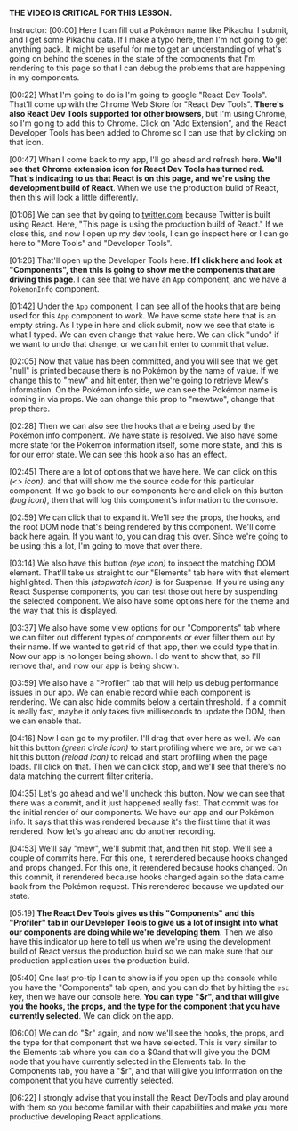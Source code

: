 **THE VIDEO IS CRITICAL FOR THIS LESSON.**

Instructor: [00:00] Here I can fill out a Pokémon name like Pikachu. I submit, and I get some Pikachu data. If I make a typo here, then I'm not going to get anything back. It might be useful for me to get an understanding of what's going on behind the scenes in the state of the components that I'm rendering to this page so that I can debug the problems that are happening in my components.

[00:22] What I'm going to do is I'm going to google "React Dev Tools". That'll come up with the Chrome Web Store for "React Dev Tools". **There's also React Dev Tools supported for other browsers**, but I'm using Chrome, so I'm going to add this to Chrome. Click on "Add Extension", and the React Developer Tools has been added to Chrome so I can use that by clicking on that icon.

[00:47] When I come back to my app, I'll go ahead and refresh here. **We'll see that Chrome extension icon for React Dev Tools has turned red. That's indicating to us that React is on this page, and we're using the development build of React**. When we use the production build of React, then this will look a little differently.

[01:06] We can see that by going to [twitter.com](twitter.com) because Twitter is built using React. Here, "This page is using the production build of React." If we close this, and now I open up my dev tools, I can go inspect here or I can go here to "More Tools" and "Developer Tools".

[01:26] That'll open up the Developer Tools here. **If I click here and look at "Components", then this is going to show me the components that are driving this page**. I can see that we have an `App` component, and we have a `PokemonInfo` component.

[01:42] Under the `App` component, I can see all of the hooks that are being used for this `App` component to work. We have some state here that is an empty string. As I type in here and click submit, now we see that state is what I typed. We can even change that value here. We can click "undo" if we want to undo that change, or we can hit enter to commit that value.

[02:05] Now that value has been committed, and you will see that we get "null" is printed because there is no Pokémon by the name of value. If we change this to "mew" and hit enter, then we're going to retrieve Mew's information. On the Pokémon info side, we can see the Pokémon name is coming in via props. We can change this prop to "mewtwo", change that prop there.

[02:28] Then we can also see the hooks that are being used by the Pokémon info component. We have state is resolved. We also have some more state for the Pokémon information itself, some more state, and this is for our error state. We can see this hook also has an effect.

[02:45] There are a lot of options that we have here. We can click on this _(<> icon)_, and that will show me the source code for this particular component. If we go back to our components here and click on this button _(bug icon)_, then that will log this component's information to the console.

[02:59] We can click that to expand it. We'll see the props, the hooks, and the root DOM node that's being rendered by this component. We'll come back here again. If you want to, you can drag this over. Since we're going to be using this a lot, I'm going to move that over there.

[03:14] We also have this button _(eye icon)_ to inspect the matching DOM element. That'll take us straight to our "Elements" tab here with that element highlighted. Then this _(stopwatch icon)_ is for Suspense. If you're using any React Suspense components, you can test those out here by suspending the selected component. We also have some options here for the theme and the way that this is displayed.

[03:37] We also have some view options for our "Components" tab where we can filter out different types of components or ever filter them out by their name. If we wanted to get rid of that app, then we could type that in. Now our app is no longer being shown. I do want to show that, so I'll remove that, and now our app is being shown.

[03:59] We also have a "Profiler" tab that will help us debug performance issues in our app. We can enable record while each component is rendering. We can also hide commits below a certain threshold. If a commit is really fast, maybe it only takes five milliseconds to update the DOM, then we can enable that.

[04:16] Now I can go to my profiler. I'll drag that over here as well. We can hit this button _(green circle icon)_ to start profiling where we are, or we can hit this button _(reload icon)_ to reload and start profiling when the page loads. I'll click on that. Then we can click stop, and we'll see that there's no data matching the current filter criteria.

[04:35] Let's go ahead and we'll uncheck this button. Now we can see that there was a commit, and it just happened really fast. That commit was for the initial render of our components. We have our app and our Pokémon info. It says that this was rendered because it's the first time that it was rendered. Now let's go ahead and do another recording.

[04:53] We'll say "mew", we'll submit that, and then hit stop. We'll see a couple of commits here. For this one, it rerendered because hooks changed and props changed. For this one, it rerendered because hooks changed. On this commit, it rerendered because hooks changed again so the data came back from the Pokémon request. This rerendered because we updated our state.

[05:19] **The React Dev Tools gives us this "Components" and this "Profiler" tab in our Developer Tools to give us a lot of insight into what our components are doing while we're developing them**. Then we also have this indicator up here to tell us when we're using the development build of React versus the production build so we can make sure that our production application uses the production build.

[05:40] One last pro-tip I can to show is if you open up the console while you have the "Components" tab open, and you can do that by hitting the `esc` key, then we have our console here. **You can type "\$r", and that will give you the hooks, the props, and the type for the component that you have currently selected**. We can click on the app.

[06:00] We can do "$r" again, and now we'll see the hooks, the props, and the type for that component that we have selected. This is very similar to the Elements tab where you can do a $0and that will give you the DOM node that you have currently selected in the Elements tab. In the Components tab, you have a "\$r", and that will give you information on the component that you have currently selected.

[06:22] I strongly advise that you install the React DevTools and play around with them so you become familiar with their capabilities and make you more productive developing React applications.
